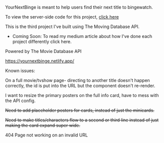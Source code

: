 YourNextBinge is meant to help users find their next title to bingewatch.

To view the server-side code for this project, [click here](https://github.com/plaetzaw/MyNextBingeV2-Server)

This is the third project I've built using The Moving Database API.

- Coming Soon: To read my medium article about how I've done each project differently click here.

Powered by The Movie Database API

https://yournextbinge.netlify.app/

Known issues:

On a full movie/tvshow page- directing to another title doesn't happen correctly, the id is put into the URL but the component doesn't re-render.

I want to resize the primary posters on the full info card, have to mess with the API config.

~~Need to add placeholder posters for cards, instead of just the minicards.~~

~~Need to make titles/characters flow to a second or third line instead of just making the card expand super wide.~~

404 Page not working on an invalid URL
